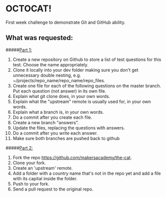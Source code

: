 OCTOCAT!
======
First week challenge to demonstrate Git and GitHub ability.

What was requested:
------

#####<u>Part 1:</u>
1. Create a new repository on Github to store a list of test questions for this test. Choose the name appropriately.
2. Clone it locally into your dev folder making sure you don't get unnecessary double nesting, e.g. ~/projects/repo_name/repo_name/repo_files.
3. Create one file for each of the following questions on the master branch. Put each question (not answer) in its own file.
4. Explain what git clone does, in your own words.
5. Explain what the "upstream" remote is usually used for, in your own words.
6. Explain what a branch is, in your own words.
7. Do a commit after you create each file.
8. Create a new branch "answers”.
9. Update the files, replacing the questions with answers.
10. Do a commit after you write each answer.
11. Make sure both branches are pushed back to github

#####<u>Part 2:</u> 
1. Fork the repo https://github.com/makersacademy/the-cat.
2. Clone your fork.
3. Create an 'upstream' remote.
4. Add a folder with a country name that's not in the repo yet and add a file with its capital inside the folder.
5. Push to your fork.
6. Send a pull request to the original repo.